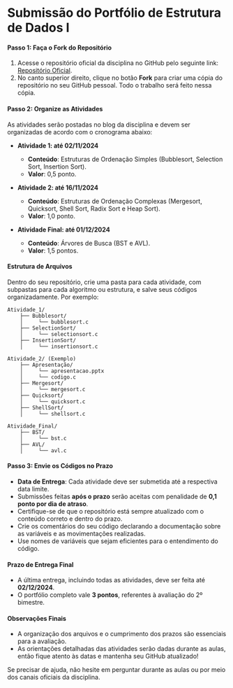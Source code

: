 # Submissão do Portfólio de Estrutura de Dados I

#### Passo 1: Faça o Fork do Repositório
1. Acesse o repositório oficial da disciplina no GitHub pelo seguinte link: [Repositório Oficial](https://github.com/gnrochabr/CC4N_ESTDADOSI_20242/).
2. No canto superior direito, clique no botão **Fork** para criar uma cópia do repositório no seu GitHub pessoal. Todo o trabalho será feito nessa cópia.

#### Passo 2: Organize as Atividades
As atividades serão postadas no blog da disciplina e devem ser organizadas de acordo com o cronograma abaixo:

- **Atividade 1: até 02/11/2024**  
  - **Conteúdo**: Estruturas de Ordenação Simples (Bubblesort, Selection Sort, Insertion Sort).  
  - **Valor**: 0,5 ponto.

- **Atividade 2: até 16/11/2024**  
  - **Conteúdo**: Estruturas de Ordenação Complexas (Mergesort, Quicksort, Shell Sort, Radix Sort e Heap Sort).  
  - **Valor**: 1,0 ponto.

- **Atividade Final: até 01/12/2024**  
  - **Conteúdo**: Árvores de Busca (BST e AVL).  
  - **Valor**: 1,5 pontos.
    
#### Estrutura de Arquivos
Dentro do seu repositório, crie uma pasta para cada atividade, com subpastas para cada algoritmo ou estrutura, e salve seus códigos organizadamente. Por exemplo:

```
Atividade_1/
    ├── Bubblesort/
    │     └── bubblesort.c
    ├── SelectionSort/
    │     └── selectionsort.c
    ├── InsertionSort/
    │     └── insertionsort.c

Atividade_2/ (Exemplo)
    ├── Apresentação/
    │     └── apresentacao.pptx
    │     └── codigo.c
    ├── Mergesort/
    │     └── mergesort.c
    ├── Quicksort/
    │     └── quicksort.c
    ├── ShellSort/
    │     └── shellsort.c

Atividade_Final/
    ├── BST/
    │     └── bst.c
    ├── AVL/
    │     └── avl.c
```

#### Passo 3: Envie os Códigos no Prazo
- **Data de Entrega**: Cada atividade deve ser submetida até a respectiva data limite. 
- Submissões feitas **após o prazo** serão aceitas com penalidade de **0,1 ponto por dia de atraso**.
- Certifique-se de que o repositório está sempre atualizado com o conteúdo correto e dentro do prazo.
- Crie os comentários do seu código declarando a documentação sobre as variáveis e as movimentações realizadas.
- Use nomes de variáveis que sejam eficientes para o entendimento do código.

#### Prazo de Entrega Final
- A última entrega, incluindo todas as atividades, deve ser feita até **02/12/2024**.
- O portfólio completo vale **3 pontos**, referentes à avaliação do 2º bimestre.

#### Observações Finais
- A organização dos arquivos e o cumprimento dos prazos são essenciais para a avaliação.
- As orientações detalhadas das atividades serão dadas durante as aulas, então fique atento às datas e mantenha seu GitHub atualizado!

Se precisar de ajuda, não hesite em perguntar durante as aulas ou por meio dos canais oficiais da disciplina.
